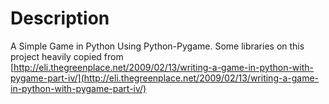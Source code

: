 # Description 
A Simple Game in Python Using Python-Pygame. Some libraries on this project heavily copied from [http://eli.thegreenplace.net/2009/02/13/writing-a-game-in-python-with-pygame-part-iv/](http://eli.thegreenplace.net/2009/02/13/writing-a-game-in-python-with-pygame-part-iv/)
